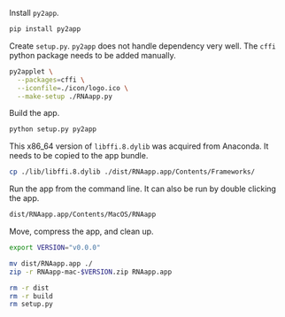 Install `py2app`.

```zsh
pip install py2app
```

Create `setup.py`.
`py2app` does not handle dependency very well.
The `cffi` python package needs to be added manually.

```zsh
py2applet \
  --packages=cffi \
  --iconfile=./icon/logo.ico \
  --make-setup ./RNAapp.py
```

Build the app.

```zsh
python setup.py py2app
```

This x86_64 version of `libffi.8.dylib` was acquired from Anaconda.
It needs to be copied to the app bundle.

```zsh
cp ./lib/libffi.8.dylib ./dist/RNAapp.app/Contents/Frameworks/
```

Run the app from the command line. It can also be run by double clicking the app.

```zsh
dist/RNAapp.app/Contents/MacOS/RNAapp
```

Move, compress the app, and clean up.

```zsh
export VERSION="v0.0.0"

mv dist/RNAapp.app ./
zip -r RNAapp-mac-$VERSION.zip RNAapp.app

rm -r dist
rm -r build
rm setup.py
```
